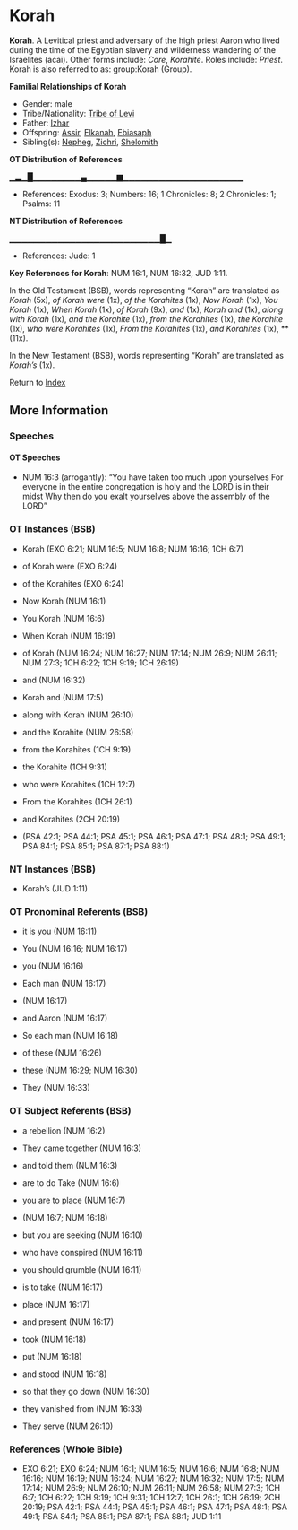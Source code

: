 # Korah
**Korah**. 
A Levitical priest and adversary of the high priest Aaron who lived during the time of the Egyptian slavery and wilderness wandering of the Israelites (acai). 
Other forms include: 
*Core*, *Korahite*. 
Roles include: 
_Priest_. 
Korah is also referred to as: 
group:Korah (Group). 




**Familial Relationships of Korah**


* Gender: male
* Tribe/Nationality: [Tribe of Levi](../../../groups/md/acai/Levi.md)
* Father: [Izhar](Izhar.md)
* Offspring: [Assir](Assir.md), [Elkanah](Elkanah.md), [Ebiasaph](Ebiasaph.md)
* Sibling(s): [Nepheg](Nepheg.md), [Zichri](Zichri.md), [Shelomith](Shelomith.md)


**OT Distribution of References**

▁▂▁█▁▁▁▁▁▁▁▁▄▁▁▁▁▁▆▁▁▁▁▁▁▁▁▁▁▁▁▁▁▁▁▁▁▁▁
* References: Exodus: 3; Numbers: 16; 1 Chronicles: 8; 2 Chronicles: 1; Psalms: 11

**NT Distribution of References**

▁▁▁▁▁▁▁▁▁▁▁▁▁▁▁▁▁▁▁▁▁▁▁▁▁█▁
* References: Jude: 1



**Key References for Korah**: 
NUM 16:1, NUM 16:32, JUD 1:11. 


In the Old Testament (BSB), words representing “Korah” are translated as 
*Korah* (5x), *of Korah were* (1x), *of the Korahites* (1x), *Now Korah* (1x), *You Korah* (1x), *When Korah* (1x), *of Korah* (9x), *and* (1x), *Korah and* (1x), *along with Korah* (1x), *and the Korahite* (1x), *from the Korahites* (1x), *the Korahite* (1x), *who were Korahites* (1x), *From the Korahites* (1x), *and Korahites* (1x), ** (11x). 


In the New Testament (BSB), words representing “Korah” are translated as 
*Korah’s* (1x). 


Return to [Index](00-Index.md)

## More Information

### Speeches

#### OT Speeches

* NUM 16:3 (arrogantly): “You have taken too much upon yourselves For everyone in the entire congregation is holy and the LORD is in their midst Why then do you exalt yourselves above the assembly of the LORD”

### OT Instances (BSB)

* Korah (EXO 6:21; NUM 16:5; NUM 16:8; NUM 16:16; 1CH 6:7)

* of Korah were (EXO 6:24)

* of the Korahites (EXO 6:24)

* Now Korah (NUM 16:1)

* You Korah (NUM 16:6)

* When Korah (NUM 16:19)

* of Korah (NUM 16:24; NUM 16:27; NUM 17:14; NUM 26:9; NUM 26:11; NUM 27:3; 1CH 6:22; 1CH 9:19; 1CH 26:19)

* and (NUM 16:32)

* Korah and (NUM 17:5)

* along with Korah (NUM 26:10)

* and the Korahite (NUM 26:58)

* from the Korahites (1CH 9:19)

* the Korahite (1CH 9:31)

* who were Korahites (1CH 12:7)

* From the Korahites (1CH 26:1)

* and Korahites (2CH 20:19)

*  (PSA 42:1; PSA 44:1; PSA 45:1; PSA 46:1; PSA 47:1; PSA 48:1; PSA 49:1; PSA 84:1; PSA 85:1; PSA 87:1; PSA 88:1)



### NT Instances (BSB)

* Korah’s (JUD 1:11)



### OT Pronominal Referents (BSB)

* it is you (NUM 16:11)

* You (NUM 16:16; NUM 16:17)

* you (NUM 16:16)

* Each man (NUM 16:17)

*  (NUM 16:17)

* and Aaron (NUM 16:17)

* So each man (NUM 16:18)

* of these (NUM 16:26)

* these (NUM 16:29; NUM 16:30)

* They (NUM 16:33)



### OT Subject Referents (BSB)

* a rebellion (NUM 16:2)

* They came together (NUM 16:3)

* and told them (NUM 16:3)

* are to do Take (NUM 16:6)

* you are to place (NUM 16:7)

*  (NUM 16:7; NUM 16:18)

* but you are seeking (NUM 16:10)

* who have conspired (NUM 16:11)

* you should grumble (NUM 16:11)

* is to take (NUM 16:17)

* place (NUM 16:17)

* and present (NUM 16:17)

* took (NUM 16:18)

* put (NUM 16:18)

* and stood (NUM 16:18)

* so that they go down (NUM 16:30)

* they vanished from (NUM 16:33)

* They serve (NUM 26:10)



### References (Whole Bible)

* EXO 6:21; EXO 6:24; NUM 16:1; NUM 16:5; NUM 16:6; NUM 16:8; NUM 16:16; NUM 16:19; NUM 16:24; NUM 16:27; NUM 16:32; NUM 17:5; NUM 17:14; NUM 26:9; NUM 26:10; NUM 26:11; NUM 26:58; NUM 27:3; 1CH 6:7; 1CH 6:22; 1CH 9:19; 1CH 9:31; 1CH 12:7; 1CH 26:1; 1CH 26:19; 2CH 20:19; PSA 42:1; PSA 44:1; PSA 45:1; PSA 46:1; PSA 47:1; PSA 48:1; PSA 49:1; PSA 84:1; PSA 85:1; PSA 87:1; PSA 88:1; JUD 1:11



